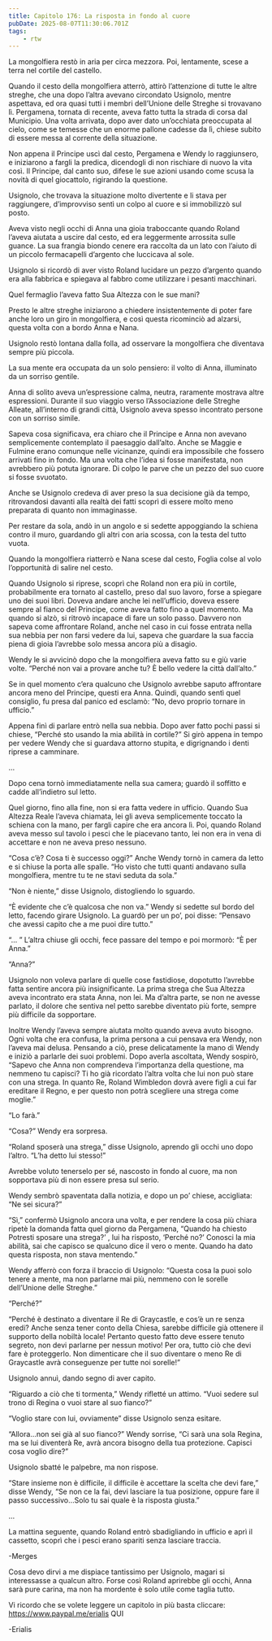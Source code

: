 ```yaml
---
title: Capitolo 176: La risposta in fondo al cuore
pubDate: 2025-08-07T11:30:06.701Z
tags:
    - rtw
---
```







La mongolfiera restò in aria per circa mezzora. Poi, lentamente, scese a terra nel cortile del castello.


Quando il cesto della mongolfiera atterrò, attirò l’attenzione di tutte le altre streghe, che una dopo l’altra avevano circondato Usignolo, mentre aspettava, ed ora quasi tutti i membri dell’Unione delle Streghe si trovavano lì. Pergamena, tornata di recente, aveva fatto tutta la strada di corsa dal Municipio. Una volta arrivata, dopo aver dato un’occhiata preoccupata al cielo, come se temesse che un enorme pallone cadesse da lì, chiese subito di essere messa al corrente della situazione.


Non appena il Principe uscì dal cesto, Pergamena e Wendy lo raggiunsero, e iniziarono a fargli la predica, dicendogli di non rischiare di nuovo la vita così. Il Principe, dal canto suo, difese le sue azioni usando come scusa la novità di quel giocattolo, rigirando la questione.


Usignolo, che trovava la situazione molto divertente e li stava per raggiungere, d’improvviso sentì un colpo al cuore e si immobilizzò sul posto.


Aveva visto negli occhi di Anna una gioia traboccante quando Roland l’aveva aiutata a uscire dal cesto, ed era leggermente arrossita sulle guance. La sua frangia biondo cenere era raccolta da un lato con l’aiuto di un piccolo fermacapelli d’argento che luccicava al sole.


Usignolo si ricordò di aver visto Roland lucidare un pezzo d’argento quando era alla fabbrica e spiegava al fabbro come utilizzare i pesanti macchinari.


Quel fermaglio l’aveva fatto Sua Altezza con le sue mani?


Presto le altre streghe iniziarono a chiedere insistentemente di poter fare anche loro un giro in mongolfiera, e così questa ricominciò ad alzarsi, questa volta con a bordo Anna e Nana.


Usignolo restò lontana dalla folla, ad osservare la mongolfiera che diventava sempre più piccola.


La sua mente era occupata da un solo pensiero: il volto di Anna, illuminato da un sorriso gentile.


Anna di solito aveva un’espressione calma, neutra, raramente mostrava altre espressioni. Durante il suo viaggio verso l’Associazione delle Streghe Alleate, all’interno di grandi città, Usignolo aveva spesso incontrato persone con un sorriso simile.


Sapeva cosa significava, era chiaro che il Principe e Anna non avevano semplicemente contemplato il paesaggio dall’alto. Anche se Maggie e Fulmine erano comunque nelle vicinanze, quindi era impossibile che fossero arrivati fino in fondo. Ma una volta che l’idea si fosse manifestata, non avrebbero più potuta ignorare. Di colpo le parve che un pezzo del suo cuore si fosse svuotato.


Anche se Usignolo credeva di aver preso la sua decisione già da tempo, ritrovandosi davanti alla realtà dei fatti scoprì di essere molto meno preparata di quanto non immaginasse.


Per restare da sola, andò in un angolo e si sedette appoggiando la schiena contro il muro, guardando gli altri con aria scossa, con la testa del tutto vuota.


Quando la mongolfiera riatterrò e Nana scese dal cesto, Foglia colse al volo l’opportunità di salire nel cesto.


Quando Usignolo si riprese, scoprì che Roland non era più in cortile, probabilmente era tornato al castello, preso dal suo lavoro, forse a spiegare uno dei suoi libri. Doveva andare anche lei nell’ufficio, doveva essere sempre al fianco del Principe, come aveva fatto fino a quel momento. Ma quando si alzò, si ritrovò incapace di fare un solo passo. Davvero non sapeva come affrontare Roland, anche nel caso in cui fosse entrata nella sua nebbia per non farsi vedere da lui, sapeva che guardare la sua faccia piena di gioia l’avrebbe solo messa ancora più a disagio.


Wendy le si avvicinò dopo che la mongolfiera aveva fatto su e giù varie volte. “Perché non vai a provare anche tu? È bello vedere la città dall’alto.”


Se in quel momento c’era qualcuno che Usignolo avrebbe saputo affrontare ancora meno del Principe, questi era Anna. Quindi, quando sentì quel consiglio, fu presa dal panico ed esclamò: “No, devo proprio tornare in ufficio.”


Appena finì di parlare entrò nella sua nebbia. Dopo aver fatto pochi passi si chiese, “Perché sto usando la mia abilità in cortile?” Si girò appena in tempo per vedere Wendy che si guardava attorno stupita, e digrignando i denti riprese a camminare.


…


Dopo cena tornò immediatamente nella sua camera; guardò il soffitto e cadde all’indietro sul letto.


Quel giorno, fino alla fine, non si era fatta vedere in ufficio. Quando Sua Altezza Reale l’aveva chiamata, lei gli aveva semplicemente toccato la schiena con la mano, per fargli capire che era ancora lì. Poi, quando Roland aveva messo sul tavolo i pesci che le piacevano tanto, lei non era in vena di accettare e non ne aveva preso nessuno.


“Cosa c’è? Cosa ti è successo oggi?” Anche Wendy tornò in camera da letto e si chiuse la porta alle spalle. “Ho visto che tutti quanti andavano sulla mongolfiera, mentre tu te ne stavi seduta da sola.”


“Non è niente,” disse Usignolo, distogliendo lo sguardo.


“È evidente che c’è qualcosa che non va.” Wendy si sedette sul bordo del letto, facendo girare Usignolo. La guardò per un po’, poi disse: “Pensavo che avessi capito che a me puoi dire tutto.”


“… ” L’altra chiuse gli occhi, fece passare del tempo e poi mormorò: “È per Anna.”


“Anna?”


Usignolo non voleva parlare di quelle cose fastidiose, dopotutto l’avrebbe fatta sentire ancora più insignificante. La prima strega che Sua Altezza aveva incontrato era stata Anna, non lei. Ma d’altra parte, se non ne avesse parlato, il dolore che sentiva nel petto sarebbe diventato più forte, sempre più difficile da sopportare.


Inoltre Wendy l’aveva sempre aiutata molto quando aveva avuto bisogno. Ogni volta che era confusa, la prima persona a cui pensava era Wendy, non l’aveva mai delusa. Pensando a ciò, prese delicatamente la mano di Wendy e iniziò a parlarle dei suoi problemi. Dopo averla ascoltata, Wendy sospirò, “Sapevo che Anna non comprendeva l’importanza della questione, ma nemmeno tu capisci? Ti ho già ricordato l’altra volta che lui non può stare con una strega. In quanto Re, Roland Wimbledon dovrà avere figli a cui far ereditare il Regno, e per questo non potrà scegliere una strega come moglie.”


“Lo farà.”


“Cosa?” Wendy era sorpresa.


“Roland sposerà una strega,” disse Usignolo, aprendo gli occhi uno dopo l’altro. “L’ha detto lui stesso!”


Avrebbe voluto tenerselo per sé, nascosto in fondo al cuore, ma non sopportava più di non essere presa sul serio.


Wendy sembrò spaventata dalla notizia, e dopo un po’ chiese, accigliata: “Ne sei sicura?”


“Sì,” confermò Usignolo ancora una volta, e per rendere la cosa più chiara ripetè la domanda fatta quel giorno da Pergamena, “Quando ha chiesto Potresti sposare una strega?’ , lui ha risposto, ‘Perché no?’ Conosci la mia abilità, sai che capisco se qualcuno dice il vero o mente. Quando ha dato questa risposta, non stava mentendo.”


Wendy afferrò con forza il braccio di Usignolo: “Questa cosa la puoi solo tenere a mente, ma non parlarne mai più, nemmeno con le sorelle dell’Unione delle Streghe.”


“Perché?”


“Perché è destinato a diventare il Re di Graycastle, e cos’è un re senza eredi? Anche senza tener conto della Chiesa, sarebbe difficile già ottenere il supporto della nobiltà locale! Pertanto questo fatto deve essere tenuto segreto, non devi parlarne per nessun motivo! Per ora, tutto ciò che devi fare è proteggerlo. Non dimenticare che il suo diventare o meno Re di Graycastle avrà conseguenze per tutte noi sorelle!”


Usignolo annuì, dando segno di aver capito.


“Riguardo a ciò che ti tormenta,” Wendy rifletté un attimo. “Vuoi sedere sul trono di Regina o vuoi stare al suo fianco?”


“Voglio stare con lui, ovviamente” disse Usignolo senza esitare.


“Allora…non sei già al suo fianco?” Wendy sorrise, “Ci sarà una sola Regina, ma se lui diventerà Re, avrà ancora bisogno della tua protezione. Capisci cosa voglio dire?”


Usignolo sbatté le palpebre, ma non rispose.


“Stare insieme non è difficile, il difficile è accettare la scelta che devi fare,” disse Wendy, “Se non ce la fai, devi lasciare la tua posizione, oppure fare il passo successivo…Solo tu sai quale è la risposta giusta.”


…


La mattina seguente, quando Roland entrò sbadigliando in ufficio e aprì il cassetto, scoprì che i pesci erano spariti senza lasciare traccia.


-Merges


Cosa devo dirvi a me dispiace tantissimo per Usignolo, magari si interessasse a qualcun altro. Forse così Roland aprirebbe gli occhi, Anna sarà pure carina, ma non ha mordente è solo utile come taglia tutto.


Vi ricordo che se volete leggere un capitolo in più basta cliccare: https://www.paypal.me/erialis QUI


-Erialis                                


                                



